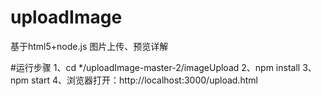 # uploadImage
基于html5+node.js 图片上传、预览详解

#运行步骤
1、cd */uploadImage-master-2/imageUpload
2、npm install
3、npm start
4、浏览器打开：http://localhost:3000/upload.html
